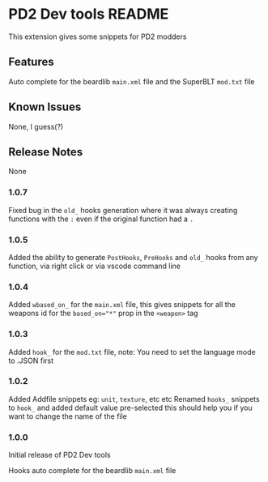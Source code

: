 # PD2 Dev tools README

This extension gives some snippets for PD2 modders

## Features

Auto complete for the beardlib `main.xml` file and the SuperBLT `mod.txt` file

## Known Issues

None, I guess(?)

## Release Notes
None

### 1.0.7
Fixed bug in the `old_` hooks generation where it was always creating functions with the `:` even if the original function had a `.`

### 1.0.5
Added the ability to generate `PostHooks`, `PreHooks` and `old_` hooks from any function, via right click or via vscode command line

### 1.0.4
Added `wbased_on_` for the `main.xml` file, this gives snippets for all the weapons id for the `based_on="*"` prop in the `<weapon>` tag 

### 1.0.3
Added `hook_` for the `mod.txt` file, note: You need to set the language mode to .JSON first

### 1.0.2
Added Addfile snippets eg: `unit`, `texture`, etc etc
Renamed `hooks_` snippets to `hook_` and added default value pre-selected this should help you if you want to change the name of the file

### 1.0.0

Initial release of PD2 Dev tools

Hooks auto complete for the beardlib `main.xml` file
